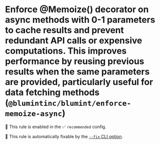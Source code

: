 # Enforce @Memoize() decorator on async methods with 0-1 parameters to cache results and prevent redundant API calls or expensive computations. This improves performance by reusing previous results when the same parameters are provided, particularly useful for data fetching methods (`@blumintinc/blumint/enforce-memoize-async`)

💼 This rule is enabled in the ✅ `recommended` config.

🔧 This rule is automatically fixable by the [`--fix` CLI option](https://eslint.org/docs/latest/user-guide/command-line-interface#--fix).

<!-- end auto-generated rule header -->

